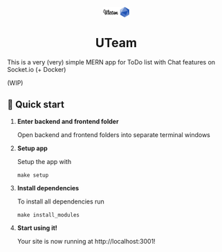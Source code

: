<p align="center">
  <img alt="UTeam" src="./frontend/src/assets/icons/logo-blue.png" width="60" />
</p>
<h1 align="center">
  UTeam
</h1>

This is a very (very) simple MERN app for ToDo list with Chat features on Socket.io (+ Docker)

(WIP)

## 🚀 Quick start

1.  **Enter backend and frontend folder**

    Open backend and frontend folders into separate terminal windows

2.  **Setup app**

    Setup the app with

    ```shell
    make setup
    ```

3.  **Install dependencies**

    To install all dependencies run

    ```shell
    make install_modules
    ```

4.  **Start using it!**

    Your site is now running at http://localhost:3001!
